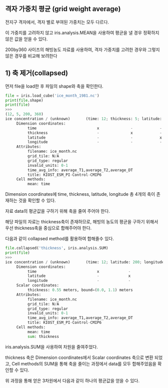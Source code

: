 ## 격자 가중치 평균 (grid weight average)
전지구 격자에서, 격자 별로 부여된 가중치는 모두 다르다.

이 가중치를 고려하지 않고 iris.analysis.MEAN을 사용하여 평균을 낼 경우 정확하지 않은 값을 얻을 수 있다.

200by360 사이즈의 해빙농도 자료를 사용하여, 격자 가중치를 고려한 경우와 그렇지 않은 경우를 비교해 보려한다

## 1) 축 제거(collapsed)
먼저 file을 load한 후 파일의 shape와 축을 확인한다.
```python
file = iris.load_cube('ice_month_1981.nc')
print(file.shape)
print(file)
>>>
(12, 5, 200, 360)
ice concentration / (unknown)       (time: 12; thickness: 5; latitude: 200; longitude: 360)
     Dimension coordinates:
          time                           x              -            -               -
          thickness                      -              x            -               -
          latitude                       -              -            x               -
          longitude                      -              -            -               x
     Attributes:
          filename: ice_month.nc
          grid_tile: N/A
          grid_type: regular
          invalid_units: 0-1
          time_avg_info: average_T1,average_T2,average_DT
          title: KIOST_ESM_PI-Control-CMIP6
     Cell methods:
          mean: time

```
Dimension coordinates에 time, thickness, latitude, longitude 총 4개의 축이 존재하는 것을 확인할 수 있다.

자료 data의 평균값을 구하기 위해 축을 줄여 주어야 한다.

해당 파일의 자료는 thickness축이 존재하므로, 해빙의 농도의 평균을 구하기 위해서 우선 thickness축을 중심으로 합해주어야 한다.

다음과 같이 collapsed method를 활용하여 합해줄수 있다.
```python
file.collapsed('thickness', iris.analysis.SUM)
print(file)
>>>
ice concentration / (unknown)       (time: 12; latitude: 200; longitude: 360)
     Dimension coordinates:
          time                           x             -               -
          latitude                       -             x               -
          longitude                      -             -               x
     Scalar coordinates:
          thickness: 0.55 meters, bound=(0.0, 1.1) meters
     Attributes:
          filename: ice_month.nc
          grid_tile: N/A
          grid_type: regular
          invalid_units: 0-1
          time_avg_info: average_T1,average_T2,average_DT
          title: KIOST_ESM_PI-Control-CMIP6
     Cell methods:
          mean: time
          sum: thickness
```

iris.analysis.SUM을 사용하여 차원을 줄여주었다.

thickness 축은 Dimension coordinates에서 Scalar coordinates 축으로 변환 되었고, Cell methods의 SUM을 통해 축을 줄이는 과정에서 data를 모두 합해주었음을 확인할 수 있다.

위 과정을 통해 얻은 3차원에서 다음과 같이 하나의 평균값을 얻을 수 있다.
```python




 
